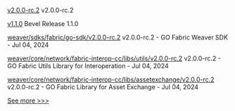 
[v2.0.0-rc.2](https://github.com/hyperledger/cacti/releases/tag/v2.0.0-rc.2) v2.0.0-rc.2

[v1.1.0](https://github.com/hyperledger/bevel/releases/tag/v1.1.0) Bevel Release 1.1.0

[weaver/sdks/fabric/go-sdk/v2.0.0-rc.2](https://github.com/hyperledger/cacti/releases/tag/weaver/sdks/fabric/go-sdk/v2.0.0-rc.2) v2.0.0-rc.2 - GO Fabric Weaver SDK - Jul 04, 2024

[weaver/core/network/fabric-interop-cc/libs/utils/v2.0.0-rc.2](https://github.com/hyperledger/cacti/releases/tag/weaver/core/network/fabric-interop-cc/libs/utils/v2.0.0-rc.2) v2.0.0-rc.2 - GO Fabric Utils Library for Interoperation - Jul 04, 2024

[weaver/core/network/fabric-interop-cc/libs/assetexchange/v2.0.0-rc.2](https://github.com/hyperledger/cacti/releases/tag/weaver/core/network/fabric-interop-cc/libs/assetexchange/v2.0.0-rc.2) v2.0.0-rc.2 - GO Fabric Library for Asset Exchange - Jul 04, 2024


[See more >>>](https://start-here.hyperledger.org/releases)
